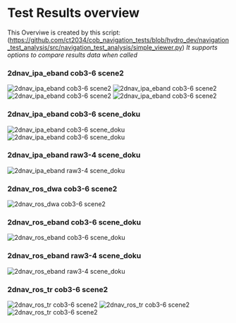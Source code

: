 # Test Results overview
This Overviwe is created by this script:
(https://github.com/ct2034/cob_navigation_tests/blob/hydro_dev/navigation_test_analysis/src/navigation_test_analysis/simple_viewer.py)
_It supports options to compare results data when called_
### 2dnav_ipa_eband cob3-6 scene2
![2dnav_ipa_eband cob3-6 scene2](/2dnav_ipa_eband/cob3-6/scene2/result_16e4937f-6fcd-483b-9018-1c813924e246.bag.png)
![2dnav_ipa_eband cob3-6 scene2](/2dnav_ipa_eband/cob3-6/scene2/result_58b1a73d-d39a-4106-9e85-d649dff20316.bag.png)
![2dnav_ipa_eband cob3-6 scene2](/2dnav_ipa_eband/cob3-6/scene2/result_6c787e3f-7ae4-424b-a520-af423c0ee005.bag.png)
![2dnav_ipa_eband cob3-6 scene2](/2dnav_ipa_eband/cob3-6/scene2/result_aa2149dc-b4d4-436e-a0b7-0ff40b4e6469.bag.png)
### 2dnav_ipa_eband cob3-6 scene_doku
![2dnav_ipa_eband cob3-6 scene_doku](/2dnav_ipa_eband/cob3-6/scene_doku/result_0d04d624-95a2-4f23-b384-f10d3d553f05.bag.png)
![2dnav_ipa_eband cob3-6 scene_doku](/2dnav_ipa_eband/cob3-6/scene_doku/result_5efea991-a3d1-4565-ae40-66879e183adb.bag.png)
### 2dnav_ipa_eband raw3-4 scene_doku
![2dnav_ipa_eband raw3-4 scene_doku](/2dnav_ipa_eband/raw3-4/scene_doku/result_fc40337d-8922-427d-a4d6-fee3d9b7b638.bag.png)
### 2dnav_ros_dwa cob3-6 scene2
![2dnav_ros_dwa cob3-6 scene2](/2dnav_ros_dwa/cob3-6/scene2/result_93f9b8df-611d-448c-8de9-896a4c101ab1.bag.png)
### 2dnav_ros_eband cob3-6 scene_doku
![2dnav_ros_eband cob3-6 scene_doku](/2dnav_ros_eband/cob3-6/scene_doku/result_a87bb782-8618-42db-975b-f32b52a0a9bb.bag.png)
### 2dnav_ros_eband raw3-4 scene_doku
![2dnav_ros_eband raw3-4 scene_doku](/2dnav_ros_eband/raw3-4/scene_doku/result_885dd815-7f67-42a9-93a8-e5e1b47454e2.bag.png)
### 2dnav_ros_tr cob3-6 scene2
![2dnav_ros_tr cob3-6 scene2](/2dnav_ros_tr/cob3-6/scene2/result_7692c6aa-b0af-453c-8282-ba84a8814458.bag.png)
![2dnav_ros_tr cob3-6 scene2](/2dnav_ros_tr/cob3-6/scene2/result_80655de5-18b8-432a-91f6-83017eabed89_fj.bag.png)
![2dnav_ros_tr cob3-6 scene2](/2dnav_ros_tr/cob3-6/scene2/result_d2e7459d-1629-49e7-92eb-4741df4b3480.bag.png)
